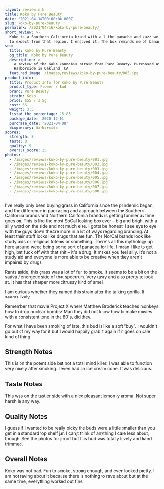 ```yaml
---
layout: review.njk
title: Koko by Pure Beauty
date: '2021-04-16T00:00:00.000Z'
slug: koko-by-pure-beauty
permalink: /2021/04/16/koko-by-pure-beauty/
short_review: >-
  Koko is a Southern California brand with all the panache and zazz we have come
  to expect from that region. I enjoyed it. The box reminds me of bananas.
seo:
  title: Koko by Pure Beauty
  og_title: Koko by Pure Beauty
  description: >-
    A review of the Koko cannabis strain from Pure Beauty. Purchased at
    Harborside in Oakland, CA
  featured_image: /images/reviews/koko-by-pure-beauty/005.jpg
product_info:
  title: Product Info for Koko by Pure Beauty
  product_type: Flower / Bud
  brand: Pure Beauty
  strain: Koko
  price: $55 / 3.5g
  cost: 55
  weight: 3.5
  listed_thc_percentage: 25.83
  package_date: '2020-12-01'
  purchase_date: '2021-04-08'
  dispensary: Harborside
scores:
  strength: 8
  taste: 8
  quality: 9
  overall_score: 25
photos:
  - /images/reviews/koko-by-pure-beauty/001.jpg
  - /images/reviews/koko-by-pure-beauty/002.jpg
  - /images/reviews/koko-by-pure-beauty/003.jpg
  - /images/reviews/koko-by-pure-beauty/004.jpg
  - /images/reviews/koko-by-pure-beauty/005.jpg
  - /images/reviews/koko-by-pure-beauty/006.jpg
  - /images/reviews/koko-by-pure-beauty/007.jpg
  - /images/reviews/koko-by-pure-beauty/008.jpg
---
```


I've really only been buying grass in California since the pandemic began, and the difference in packaging and approach between the Southern California brands and Northern California brands is getting funnier as time goes on. This is like the most SoCal looking box ever – big and bright with a silly word on the side and not much else. I gotta be honest, I see eye to eye with the guys down the4re more in a lot of ways regarding branding. At least their stuff looks like drugs that are fun. The NorCal brands look like study aids or religious totems or something. There's all this mythology up here around weed being some sort of panacea for life. I mean I like to get high, but fuck off with that shit – it's a drug. It makes you feel silly. It's not a study aid and everyone is more able to be creative when they aren't impaired by drugs.

Rants aside, this grass was a lot of fun to smoke. It seems to be a bit on the sativa / energetic side of that spectrum. Very tasty and also pretty to look at. It has that sharper more citrussy kind of smell.

I am curious whether they named this strain after the talking gorilla. It seems likely.

Remember that movie Project X where Matthew Broderick teaches monkeys how to drop nuclear bombs? Man they did not know how to make movies with a consistent tone in the 80's, did they.

For what I have been smoking of late, this bud is like a soft “buy”. I wouldn't go out of my way for it but I would happily grab it again if it goes on sale kind of thing.

## Strength Notes

This is on the potent side but not a total mind killer. I was able to function very nicely after smoking. I even had an ice cream cone. It was delicious.

## Taste Notes

This was on the tastier side with a nice pleasant lemon-y aroma. Not super harsh in any way.

## Quality Notes

I guess if I wanted to be really picky the buds were a little smaller than you get in a standard top shelf jar. I can;t think of anything I care less about, though. See the photos for proof but this bud was totally lovely and hand trimmed.

## Overall Notes

Koko was not bad. Fun to smoke, strong enough, and even looked pretty. I am not raving about it because there is nothing to rave about but at the same time, everything worked out fine.
